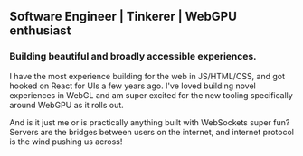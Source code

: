 ## Software Engineer | Tinkerer | WebGPU enthusiast
### Building beautiful and broadly accessible experiences.

I have the most experience building for the web in JS/HTML/CSS, and got hooked on React for UIs a few years ago. I've loved building novel experiences in WebGL and am super excited for the new tooling specifically around WebGPU as it rolls out.

And is it just me or is practically anything built with WebSockets super fun? Servers are the bridges between users on the internet, and internet protocol is the wind pushing us across! 
